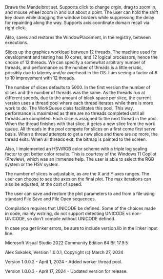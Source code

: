 Draws the Mandelbrot set. Supports click to change orgin, drag
to zoom in, and mouse wheel zoom in and out about a point. The
user can hold the shift key down while dragging the window
borders while suppressing the delay for repainting along the way.
Supports axis coordinate domain recall via right click.

Also, saves and restores the WindowPlacement, in the registry,
between executions.

Slices up the graphics workload between 12 threads. The machine
used for development and testing has 10 cores, and 12 logical
processors, hence the choice of 12 threads. We can specify a
somewhat arbitrary number of threads, and performance vs the
number of threads is a little erratic, possibly due to latency
and/or overhead in the OS. I am seeing a factor of 8 to 10
improvement with 12 threads.

The number of slices defaults to 5000. In the first version
the number of slices and the number of threads was the same.
As the threads run at different speeds, due to the amount of
black space per slice, the current version uses a thread
pool where each thread iterates while there is more work to
do. The WorkQueue class facilitates this pool. This way,
performance is maximized as there are no threads completed
until all threads are completed. Each slice is assigned to
the next thread in the pool. When the thread finishes with
that slice, it getes a new slice from the work queue. All
threads in the pool compete for slices on a first come first
serve basis. When a thread attempts to get a new slice and
there are no more, the thread exits. When all threads exit,
the bitmap is painted to the screen.
 
Also, I implemented an HSV/RGB color scheme with a triple log
scaling factor to get better color results. This is courtesy
of the Windows 11 Copilot (Preview), which was an immense help.
The user is able to select the RGB system or the HSV system.
 
The number of slices is adjustable, as are the X and Y axes
ranges. The user can choose to see the axes on the final plot.
The max iterations can also be adjusted, at the cost of speed.

The user can save and restore the plot parameters to and from
a file using standard File Save and File Open sequences.
 
Compilation requires that UNICODE be defined. Some of the
choices made in code, mainly wstring, do not support detecting
UNICODE vs non-UNICODE, so don't compile without UNICODE defined.

In case you get linker errors, be sure to include version.lib
in the linker input line.
 
Microsoft Visual Studio 2022 Community Edition 64 Bit 17.9.5

Alex Sokolek, Version 1.0.0.1, Copyright (c) March 27, 2024

Version 1.0.0.2 - April 1, 2024 - Added worker thread pool.

Version 1.0.0.3 - April 17, 2024 - Updated version for release.
